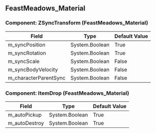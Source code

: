 ## FeastMeadows_Material

### Component: ZSyncTransform (FeastMeadows_Material)

|Field|Type|Default Value|
|---|---|---|
|m_syncPosition|System.Boolean|True|
|m_syncRotation|System.Boolean|True|
|m_syncScale|System.Boolean|False|
|m_syncBodyVelocity|System.Boolean|False|
|m_characterParentSync|System.Boolean|False|

### Component: ItemDrop (FeastMeadows_Material)

|Field|Type|Default Value|
|---|---|---|
|m_autoPickup|System.Boolean|True|
|m_autoDestroy|System.Boolean|True|

